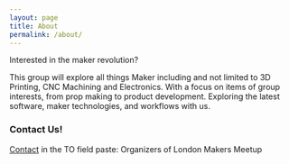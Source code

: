 ```yaml
---
layout: page
title: About
permalink: /about/
---
```


Interested in the maker revolution?


This group will explore all things Maker including and not limited to 3D Printing, CNC Machining and Electronics.  With a focus on items of group interests, from prop making to product development.  Exploring the latest software, maker technologies, and workflows with us. 


### Contact Us!

[Contact](https://www.meetup.com/messages/?new_convo=true) in the TO field paste: Organizers of London Makers Meetup

